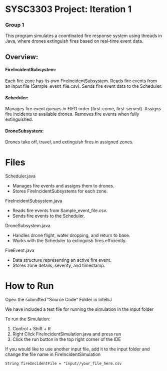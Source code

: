 # SYSC3303 Project: Iteration 1
### Group 1

This program simulates a coordinated fire response system using threads in Java, where drones extinguish fires based on real-time event data.

## Overview: 
#### FireIncidentSubsystem:
Each fire zone has its own FireIncidentSubsystem.
Reads fire events from an input file (Sample_event_file.csv).
Sends fire event data to the Scheduler.

#### Scheduler:
Manages fire event queues in FIFO order (first-come, first-served).
Assigns fire incidents to available drones.
Removes fire events when fully extinguished.

#### DroneSubsystem:
Drones take off, travel, and extinguish fires in assigned zones.

# Files

Scheduler.java
- Manages fire events and assigns them to drones.
- Stores FireIncidentSubsystems for each zone.
  
FireIncidentSubsystem.java
- Reads fire events from Sample_event_file.csv.
- Sends fire events to the Scheduler.
  
DroneSubsystem.java
- Handles drone flight, water dropping, and return to base.
- Works with the Scheduler to extinguish fires efficiently.
  
FireEvent.java
- Data structure representing an active fire event.
- Stores zone details, severity, and timestamp.


# How to Run
Open the submitted "Source Code" Folder in IntelliJ

We have included a test file for running the simulation in the input folder

To run the Simulation: 
1. Control + Shift + R
2. Right Click FireIncidentSimulation.java and press run
3. Click the run button in the top right corner of the IDE

If you would like to use another input file, add it to the input folder and change the file name in FireIncidentSimulation
```
String fireIncidentFile = "input//your_file_here.csv
```




